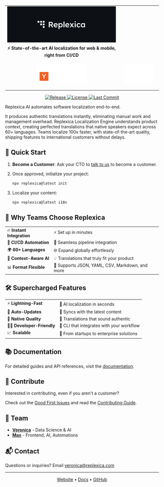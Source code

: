 <table align="center" border="0" cellpadding="0" cellspacing="0" width="100%">
  <tr>
    <td align="center">
      <a href="https://replexica.com">
        <img src="/content/banner.dark.png" width="100%" alt="Replexica" />
      </a>
    </td>
  </tr>
  <tr>
    <td align="center">
      <strong>⚡️ State-of-the-art AI localization for web & mobile, right from CI/CD</strong>
    </td>
  </tr>
  <tr>
    <td align="center" style="padding: 20px;">
      <a href="https://www.ycombinator.com/">
        <img src="/content/backed-by-yc-black.png" height="60" alt="Backed by Y Combinator" />
      </a>
    </td>
    <td align="center" style="padding: 20px;">
      <a href="https://github.com/features/packages">
        <img src="/content/gh-tech-partner-black.png" height="60" alt="GitHub Technology Partner" />
      </a>
    </td>
  </tr>
</table>

<p align="center">
  <a href="https://github.com/replexica/replexica/actions/workflows/release.yml">
    <img src="https://github.com/replexica/replexica/actions/workflows/release.yml/badge.svg" alt="Release" />
  </a>
  <a href="https://github.com/replexica/replexica/blob/main/LICENSE.md">
    <img src="https://img.shields.io/github/license/replexica/replexica" alt="License" />
  </a>
  <a href="https://github.com/replexica/replexica/commits/main">
    <img src="https://img.shields.io/github/last-commit/replexica/replexica" alt="Last Commit" />
  </a>
</p>

Replexica AI automates software localization end-to-end.

It produces authentic translations instantly, eliminating manual work and management overhead. Replexica Localization Engine understands product context, creating perfected translations that native speakers expect across 60+ languages. Teams localize 100x faster, with state-of-the-art quality, shipping features to international customers without delays.

## 🚀 Quick Start

1. **Become a Customer**: Ask your CTO to [talk to us](https://replexica.com/go/call) to become a customer.

2. Once approved, initialize your project:
   ```bash
   npx replexica@latest init
   ```

3. Localize your content:
   ```bash
   npx replexica@latest i18n
   ```

## 🚀 Why Teams Choose Replexica

|  |  |
|---------|-------------|
| 🔥 **Instant Integration** | ⚡️ Set up in minutes |
| 🔄 **CI/CD Automation** | 🔗 Seamless pipeline integration |
| 🌍 **60+ Languages** | 🌐 Expand globally effortlessly |
| 🧠 **Context-Aware AI** | 💡 Translations that truly fit your product |
| 📊 **Format Flexible** | 🔀 Supports JSON, YAML, CSV, Markdown, and more |

## 🛠️ Supercharged Features

|  |  |
|---------|-------------|
| ⚡️ **Lightning-Fast** | 🚀 AI localization in seconds |
| 🔄 **Auto-Updates** | 🔁 Syncs with the latest content |
| 🌟 **Native Quality** | 🎯 Translations that sound authentic |
| 👨‍💻 **Developer-Friendly** | 🔧 CLI that integrates with your workflow |
| 📈 **Scalable** | 🚀 From startups to enterprise solutions |

## 📚 Documentation

For detailed guides and API references, visit the [documentation](https://replexica.com/go/docs).

## 🤝 Contribute

Interested in contributing, even if you aren't a customer?

Check out the [Good First Issues](https://github.com/replexica/replexica/labels/good%20first%20issue) and read the [Contributing Guide](./CONTRIBUTING.md).

## 🧠 Team

- **[Veronica](https://github.com/vrcprl)** - Data Science & AI
- **[Max](https://github.com/maxprilutskiy)** - Frontend, AI, Automations

## 📬 Contact

Questions or inquiries? Email veronica@replexica.com

---

<p align="center">
  <a href="https://replexica.com">Website</a> •
  <a href="https://replexica.com/go/docs">Docs</a> •
  <a href="https://github.com/replexica/replexica">GitHub</a>
</p>
